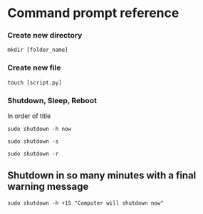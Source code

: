 # Command prompt reference

### Create new directory
```
mkdir [folder_name]
```

### Create new file
```
touch [script.py]
```

### Shutdown, Sleep, Reboot
In order of title
```
sudo shutdown -h now

sudo shutdown -s

sudo shutdown -r
```
## Shutdown in so many minutes with a final warning message
```
sudo shutdown -h +15 "Computer will shutdown now"
```
